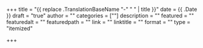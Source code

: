 +++
title = "{{ replace .TranslationBaseName "-" " " | title }}"
date = {{ .Date }}
draft = "true"
author = ""
categories = [""]
description = ""
featured = ""
featuredalt = ""
featuredpath = ""
link = ""
linktitle = ""
format = ""
type = "itemized"

+++

